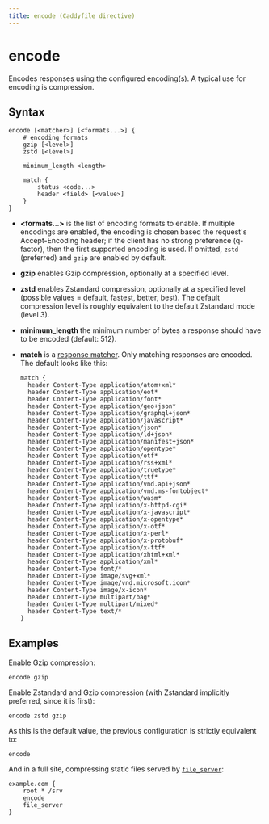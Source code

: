 ```yaml
---
title: encode (Caddyfile directive)
---
```


<script>
window.$(function() {
	// We'll add links to all the subdirectives if a matching anchor tag is found on the page.
	addLinksToSubdirectives();

	// Response matchers
	window.$('pre.chroma .k:contains("status")')
		.html('<a href="/docs/caddyfile/response-matchers#status" style="color: inherit;" title="Response matcher">status</a>')
	window.$('pre.chroma .k:contains("header")')
		.html('<a href="/docs/caddyfile/response-matchers#header" style="color: inherit;" title="Response matcher">header</a>')
});
</script>

# encode

Encodes responses using the configured encoding(s). A typical use for encoding is compression.

## Syntax

```caddy-d
encode [<matcher>] [<formats...>] {
	# encoding formats
	gzip [<level>]
	zstd [<level>]
	
	minimum_length <length>

	match {
		status <code...>
		header <field> [<value>]
	}
}
```

- **&lt;formats...&gt;** is the list of encoding formats to enable. If multiple encodings are enabled, the encoding is chosen based the request's Accept-Encoding header; if the client has no strong preference (q-factor), then the first supported encoding is used. If omitted, `zstd` (preferred) and `gzip` are enabled by default.

- **gzip** <span id="gzip"/> enables Gzip compression, optionally at a specified level.

- **zstd** <span id="zstd"/> enables Zstandard compression, optionally at a specified level (possible values = default, fastest, better, best). The default compression level is roughly equivalent to the default Zstandard mode (level 3). 

- **minimum_length** <span id="minimum_length"/> the minimum number of bytes a response should have to be encoded (default: 512).

- **match** <span id="match"/> is a [response matcher](/docs/caddyfile/response-matchers). Only matching responses are encoded. The default looks like this:

  ```caddy-d
  match {
  	header Content-Type application/atom+xml*
  	header Content-Type application/eot*
  	header Content-Type application/font*
  	header Content-Type application/geo+json*
  	header Content-Type application/graphql+json*
  	header Content-Type application/javascript*
  	header Content-Type application/json*
  	header Content-Type application/ld+json*
  	header Content-Type application/manifest+json*
  	header Content-Type application/opentype*
  	header Content-Type application/otf*
  	header Content-Type application/rss+xml*
  	header Content-Type application/truetype*
  	header Content-Type application/ttf*
  	header Content-Type application/vnd.api+json*
  	header Content-Type application/vnd.ms-fontobject*
  	header Content-Type application/wasm*
  	header Content-Type application/x-httpd-cgi*
  	header Content-Type application/x-javascript*
  	header Content-Type application/x-opentype*
  	header Content-Type application/x-otf*
  	header Content-Type application/x-perl*
  	header Content-Type application/x-protobuf*
  	header Content-Type application/x-ttf*
  	header Content-Type application/xhtml+xml*
  	header Content-Type application/xml*
  	header Content-Type font/*
  	header Content-Type image/svg+xml*
  	header Content-Type image/vnd.microsoft.icon*
  	header Content-Type image/x-icon*
  	header Content-Type multipart/bag*
  	header Content-Type multipart/mixed*
  	header Content-Type text/*
  }
  ```


## Examples

Enable Gzip compression:

```caddy-d
encode gzip
```

Enable Zstandard and Gzip compression (with Zstandard implicitly preferred, since it is first):

```caddy-d
encode zstd gzip
```

As this is the default value, the previous configuration is strictly equivalent to:

```caddy-d
encode
```

And in a full site, compressing static files served by [`file_server`](file_server):

```caddy
example.com {
	root * /srv
	encode
	file_server
}
```
